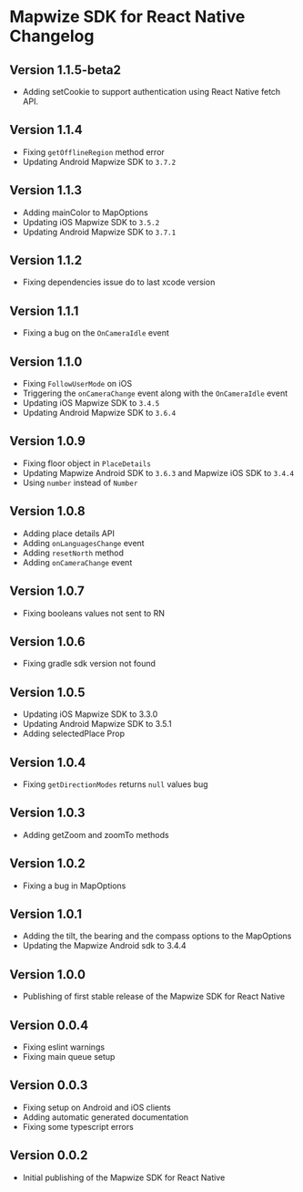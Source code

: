 # Mapwize SDK for React Native Changelog

## Version 1.1.5-beta2

- Adding setCookie to support authentication using React Native fetch API.

## Version 1.1.4

- Fixing `getOfflineRegion` method error
- Updating Android Mapwize SDK to `3.7.2`

## Version 1.1.3

- Adding mainColor to MapOptions
- Updating iOS Mapwize SDK to `3.5.2`
- Updating Android Mapwize SDK to `3.7.1`

## Version 1.1.2

- Fixing dependencies issue do to last xcode version

## Version 1.1.1

- Fixing a bug on the `OnCameraIdle` event

## Version 1.1.0

- Fixing `FollowUserMode` on iOS
- Triggering the `onCameraChange` event along with the `OnCameraIdle` event
- Updating iOS Mapwize SDK to `3.4.5`
- Updating Android Mapwize SDK to `3.6.4`

## Version 1.0.9

- Fixing floor object in `PlaceDetails`
- Updating Mapwize Android SDK to `3.6.3` and Mapwize iOS SDK to `3.4.4`
- Using `number` instead of `Number`

## Version 1.0.8

- Adding place details API
- Adding `onLanguagesChange` event
- Adding `resetNorth` method
- Adding `onCameraChange` event

## Version 1.0.7

- Fixing booleans values not sent to RN

## Version 1.0.6

- Fixing gradle sdk version not found

## Version 1.0.5

- Updating iOS Mapwize SDK to 3.3.0
- Updating Android Mapwize SDK to 3.5.1
- Adding selectedPlace Prop

## Version 1.0.4

- Fixing `getDirectionModes` returns `null` values bug

## Version 1.0.3

- Adding getZoom and zoomTo methods

## Version 1.0.2

- Fixing a bug in MapOptions

## Version 1.0.1

- Adding the tilt, the bearing and the compass options to the MapOptions
- Updating the Mapwize Android sdk to 3.4.4

## Version 1.0.0

- Publishing of first stable release of the Mapwize SDK for React Native

## Version 0.0.4

- Fixing eslint warnings
- Fixing main queue setup

## Version 0.0.3

- Fixing setup on Android and iOS clients
- Adding automatic generated documentation
- Fixing some typescript errors

## Version 0.0.2

- Initial publishing of the Mapwize SDK for React Native
